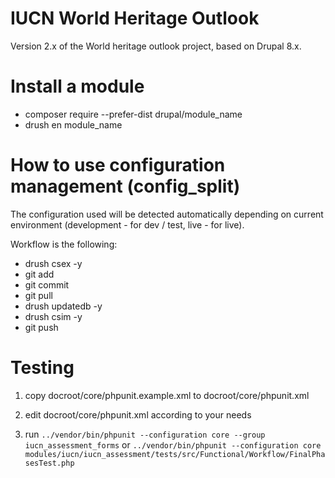 # IUCN World Heritage Outlook

Version 2.x of the World heritage outlook project, based on Drupal 8.x.

# Install a module
- composer require --prefer-dist drupal/module_name
- drush en module_name

# How to use configuration management (config_split)

The configuration used will be detected automatically depending on
current environment (development - for dev / test, live - for live).

Workflow is the following:

- drush csex -y
- git add
- git commit
- git pull
- drush updatedb -y
- drush csim -y
- git push


# Testing

1. copy docroot/core/phpunit.example.xml to docroot/core/phpunit.xml

2. edit docroot/core/phpunit.xml according to your needs

3. run `../vendor/bin/phpunit --configuration core --group iucn_assessment_forms`
   or `../vendor/bin/phpunit --configuration core modules/iucn/iucn_assessment/tests/src/Functional/Workflow/FinalPhasesTest.php`

